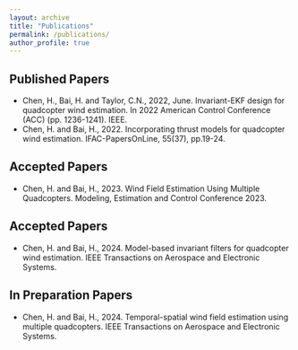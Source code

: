 ```yaml
---
layout: archive
title: "Publications"
permalink: /publications/
author_profile: true
---
```

## Published Papers
- Chen, H., Bai, H. and Taylor, C.N., 2022, June. Invariant-EKF design for quadcopter wind estimation. In 2022 American Control Conference (ACC) (pp. 1236-1241). IEEE.
- Chen, H. and Bai, H., 2022. Incorporating thrust models for quadcopter wind estimation. IFAC-PapersOnLine, 55(37), pp.19-24.
## Accepted Papers
- Chen, H. and Bai, H., 2023. Wind Field Estimation Using Multiple Quadcopters. Modeling, Estimation and Control Conference 2023.
## Accepted Papers
- Chen, H. and Bai, H., 2024. Model-based invariant filters for quadcopter wind estimation. IEEE Transactions on Aerospace and Electronic Systems.
## In Preparation Papers
- Chen, H. and Bai, H., 2024. Temporal-spatial wind field estimation using multiple quadcopters. IEEE Transactions on Aerospace and Electronic Systems.  
